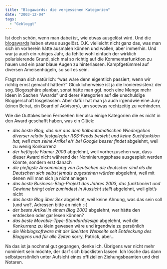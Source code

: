 ```yaml
---
title: "Blogawards: die vergessenen Kategorien"
date: "2003-12-04"
tags:
  - "Gebloggt"
---
```


Ist doch schön, wenn man dabei ist, wie etwas ausgelöst wird. Und die [blogawards](http://blogawards.de/) haben etwas ausgelöst. O.K. vielleicht nicht ganz das, was man sich im vorherein hätte ausmalen können und wollen, aber immerhin. Und war ja auch ein ruhiges Jahr, da fehlte wohl einfach der wirklich polarisierende Grund, sich mal so richtig auf die Kommentarfunktion zu hauen und ein paar blaue Augen zu hinterlassen. Kampfgetümmel auf diversen Ameisenhügeln, so soll es sein.

Fragt man sich natürlich: “was wäre denn eigentlich passiert, wenn wir richtig ernst gemacht hätten?” Glücklicherweise ist ja die Ironieresistenz der sog. Blogosphäre planbar, sonst hätte man ggf. noch eine Menge mehr Ideen in Sachen “Awards” und derer Kategorien auf die unschuldige Bloggerschaft losgelassen. Aber dafür hat man ja auch irgendwie eine Jury (einen Beirat, ein Board of Advisory), um soetwas rechtzeitig zu verhindern.

Wie die Outtakes beim Fernsehen hier also einige Kategorien die es nicht in den Award geschafft haben, was ein Glück:

- _das beste Blog, das nur aus dem halbautomatischen Wiedergeben diverser relativ festgelegter RSS-Feeds besteht und keine Suchfunktion hat, weil man seine Artikel eh’ bei Google besser findet_
    abgelehnt, weil zu wenig Konkurrenz
- _der heftigste Flamer 2003_
    abgelehnt, weil vorherzusehen war, dass dieser Award nicht während der Nominierungsphase ausgespielt werden könnte, sondern erst danach
- _die piefigste Ansammlung von Deutschen die deutscher sind als die Deutschen sich selbst jemals zugestehen würden_
    abgelehnt, weil mit denen will man sich ja nicht anlegen
- _das beste Business-Blog-Projekt des Jahres 2003, das funktioniert und Gewinne bringt oder zumindest in Aussicht stellt_
    abgelehnt, weil gibt’s nicht
- _das beste Blog über Sex_
    abgelehnt, weil keine Ahnung, was das sein soll (und wo?, Adressen bitte an mich ;-)
- _der beste Artikel in einem Blog 2003_
    abgelehnt, wer hätte den entdecken oder gar lesen können?
- _das beste Movable-Tpye-Standarddesign_
    abgelehnt, weil die Konkurrenz zu klein gewesen wäre und irgendwie zu persönlich
- _die Weblogsoftware mit der übelsten Webseite seit Entdeckung des Bloggens und für alle Zeiten_
    sorry, Patrick, aber…

Na das ist ja nochmal gut gegangen, denke ich. Übrigens wer nicht mehr nominiert sein möchte, der darf sich blacklisten lassen. Ich lösche das dann selbstpersönlich unter Aufsicht eines offiziellen Ziehungsbeamten und drei Notaren.
